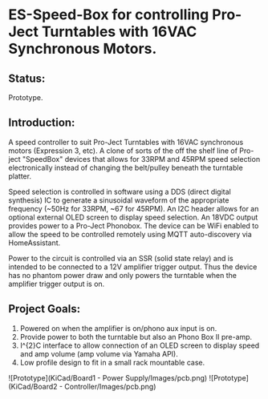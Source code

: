 # ES-Speed-Box for controlling Pro-Ject Turntables with 16VAC Synchronous Motors.

## Status:

Prototype.

## Introduction:

A speed controller to suit Pro-Ject Turntables with 16VAC synchronous motors (Expression 3, etc). A clone of sorts of the off the shelf line of Pro-ject "SpeedBox" devices that allows for 33RPM and 45RPM speed selection electronically instead of changing the belt/pulley beneath the turntable platter.

Speed selection is controlled in software using a DDS (direct digital synthesis) IC to generate a sinusoidal waveform of the appropriate frequency (~50Hz for 33RPM, ~67 for 45RPM). An I2C header allows for an optional external OLED screen to display speed selection. An 18VDC output provides power to a Pro-Ject Phonobox. The device can be WiFi enabled to allow the speed to be controlled remotely using MQTT auto-discovery via HomeAssistant.

Power to the circuit is controlled via an SSR (solid state relay) and is intended to be connected to a 12V amplifier trigger output. Thus the device has no phantom power draw and only powers the turntable when the amplifier trigger output is on.

## Project Goals:

1. Powered on when the amplifier is on/phono aux input is on.
2. Provide power to both the turntable but also an Phono Box II pre-amp.
3. I^{2}C interface to allow connection of an OLED screen to display speed and amp volume (amp volume via Yamaha API).
4. Low profile design to fit in a small rack mountable case.

![Prototype](KiCad/Board1 - Power Supply/Images/pcb.png)
![Prototype](KiCad/Board2 - Controller/Images/pcb.png)
